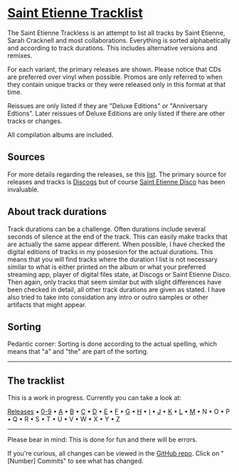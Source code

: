 # [Saint Etienne Tracklist](https://ttvgd.github.io/ste-tracklist/)

The Saint Etienne Trackless is an attempt to list all tracks by Saint Etienne, Sarah Cracknell and most collaborations. Everything is sorted alphabetically and according to track durations. This includes alternative versions and remixes.

For each variant, the primary releases are shown. Please notice that CDs are preferred over vinyl when possible. Promos are only referred to when they contain unique tracks or they were released only in this format at that time.

Reissues are only listed if they are "Deluxe Editions" or "Anniversary Edtions". Later reissues of Deluxe Editions are only listed if there are other tracks or changes.

All compilation albums are included.

## Sources

For more details regarding the releases, se this [list](releases.md). The primary source for releases and tracks is [Discogs](https://discogs.com) but of course [Saint Etienne Disco](https://saintetiennedisco.com) has been invaluable.

## About track durations

Track durations can be a challenge. Often durations include several seconds of silence at the end of the track. This can easily make tracks that are actually the same appear different. When possible, I have checked the digital editions of tracks in my possesion for the actual durations. This means that you will find tracks where the duration I list is not necessary similar to what is either printed on the album or what your preferred streaming app, player of digital files state, at Discogs or Saint Etienne Disco. Then again, only tracks that seem similar but with slight differences have been checked in detail, all other track durations are given as stated. I have also tried to take into considation any intro or outro samples or other artifacts that might appear.

## Sorting

Pedantic corner: Sorting is done according to the actual spelling, which means that "a" and "the" are part of the sorting.

---

## The tracklist

This is a work in progress. Currently you can take a look at:

[Releases](releases.md) • [0-9](0-9.md) • [A](a.md) • [B](b.md) • [C](c.md) • [D](d.md) • [E](e.md) • [F](f.md) • [G](g.md) • [H](h.md) • [I](i.md) • [J](j.md) • [K](k.md) • [L](l.md) • [M](m.md) • N • O • P • Q • R • S • T • U • V • W • X • Y • Z

---

Please bear in mind: This is done for fun and there will be errors.

If you're curious, all changes can be viewed in the [GitHub repo](https://github.com/ttvgd/ste-tracklist). Click on "[Number] Commits" to see what has changed.

